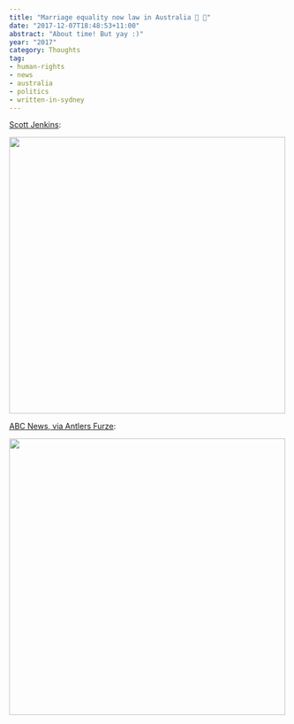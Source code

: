 ```yaml
---
title: "Marriage equality now law in Australia 🎄 🌈"
date: "2017-12-07T18:48:53+11:00"
abstract: "About time! But yay :)"
year: "2017"
category: Thoughts
tag:
- human-rights
- news
- australia
- politics
- written-in-sydney
---
```

[Scott Jenkins]\:

<p><img src="https://rubenerd.com/files/2017/DQbWhV9UIAEKJpN.jpg" alt="" style="width:500px" /></p>

[ABC News, via Antlers Furze]\: 

<p><img src="https://rubenerd.com/files/2017/DQbOfTkUIAAhaQF.jpg" alt="" style="width:500px" /></p>

[Scott Jenkins]: https://twitter.com/JournoJenkins67/status/938674029937942528
[ABC News, via Antlers Furze]: https://twitter.com/AndersFurze/status/938664641214889984

